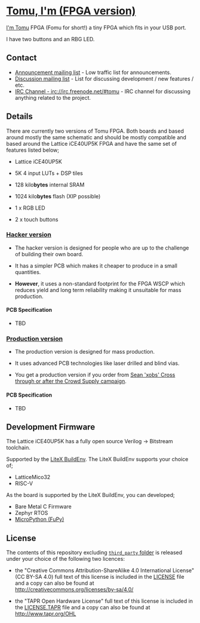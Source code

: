 
# [Tomu, I'm (FPGA version)](tomu.im)

[I'm Tomu](tomu.im) FPGA (Fomu for short!) a tiny FPGA which fits in your USB port.

I have two buttons and an RBG LED.

## Contact

 * [Announcement mailing list](https://groups.google.com/forum/#!forum/tomu-announce/join) - Low traffic list for announcements.
 * [Discussion mailing list](https://groups.google.com/forum/#!forum/tomu-discuss/join) - List for discussing development / new features / etc.
 * [IRC Channel - irc://irc.freenode.net/#tomu](https://webchat.freenode.net/?channels=#tomu) - IRC channel for discussing anything related to the project.


## Details

There are currently two versions of Tomu FPGA. Both boards and based around
mostly the same schematic and should be mostly compatible and based around the
Lattice iCE40UP5K FPGA and have the same set of features listed below;

 * Lattice iCE40UP5K
  * 5K 4 input LUTs + DSP tiles
  * 128 kilo**bytes** internal SRAM
  * 1024 kilo**bytes** flash (XIP possible)

 * 1 x RGB LED
 * 2 x touch buttons

### [Hacker version](./hacker)

 * The hacker version is designed for people who are up to the challenge of
   building their own board.

 * It has a simpler PCB which makes it cheaper to produce in a small
   quantities.

 * **However**, it uses a non-standard footprint for the FPGA WSCP which
   reduces yield and long term reliability making it unsuitable for mass
   production.

#### PCB Specification

 * TBD

### [Production version](./prod)

 * The production version is designed for mass production.

 * It uses advanced PCB technologies like laser drilled and blind vias.

 * You get a production version if you order from
   [Sean 'xobs' Cross](https://xobs.io/)
   [through or after the Crowd Supply campaign](https://j.mp/fomu-cs).

#### PCB Specification

 * TBD

## Development Firmware

The Lattice iCE40UP5K has a fully open source Verilog → Bitstream toolchain.

Supported by the
[LiteX BuildEnv](https://github.com/timvideos/litex-buildenv/wiki).
The LiteX BuildEnv supports your choice of;
 * LatticeMico32
 * RISC-V

As the board is supported by the LiteX BuildEnv, you can developed;
 * Bare Metal C Firmware
 * Zephyr RTOS
 * [MicroPython (FuPy)](https://fupy.github.io)


## License

The contents of this repository excluding [`third_party` folder](./third_party)
is released under your choice of the following two licences:

 * the "Creative Commons Attribution-ShareAlike 4.0 International License"
   (CC BY-SA 4.0) full text of this license is included in the
   [LICENSE](LICENSE) file and a copy can also be found at
   http://creativecommons.org/licenses/by-sa/4.0/

 * the "TAPR Open Hardware License" full text of this license is included
   in the [LICENSE.TAPR](LICENSE.TAPR) file and a copy can also be found at
   http://www.tapr.org/OHL



